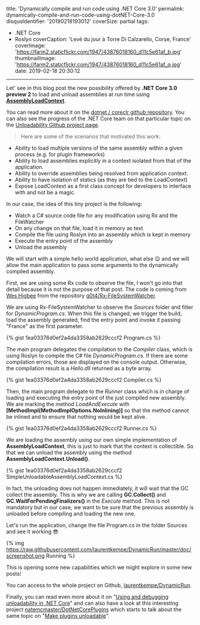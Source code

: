 title: 'Dynamically compile and run code using .NET Core 3.0'
permalink: dynamically-compile-and-run-code-using-dotNET-Core-3.0
disqusIdentifier: '20190218193012'
coverSize: partial
tags:
  - .NET Core
  - Roslyn
coverCaption: 'Levé du jour à Torre Di Calzarello, Corse, France'
coverImage: 'https://farm2.staticflickr.com/1947/43876018160_d11c5e61af_b.jpg'
thumbnailImage: 'https://farm2.staticflickr.com/1947/43876018160_d11c5e61af_q.jpg'
date: 2019-02-18 20:30:12
---

Let' see in this blog post the new possibility offered by **.NET Core 3.0 preview 2** to load and unload assemblies at run time using **[AssemblyLoadContext](https://github.com/dotnet/coreclr/blob/master/src/System.Private.CoreLib/src/System/Runtime/Loader/AssemblyLoadContext.cs#L14)**.

<!-- more -->

You can read more about it on the [dotnet / coreclr github repository](https://github.com/dotnet/coreclr/blob/master/Documentation/design-docs/assemblyloadcontext.md). You can also see the progress of the .NET Core team on that particular topic on the [Unloadability Github project page](https://github.com/dotnet/coreclr/projects/9).

> Here are some of the scenarios that motivated this work:
- Ability to load multiple versions of the same assembly within a given process (e.g. for plugin frameworks)
- Ability to load assemblies explicitly in a context isolated from that of the application.
- Ability to override assemblies being resolved from application context.
- Ability to have isolation of statics (as they are tied to the LoadContext)
- Expose LoadContext as a first class concept for developers to interface with and not be a magic.

In our case, the idea of this tiny project is the following:
- Watch a C# source code file for any modification using Rx and the FileWatcher
- On any change on that file, load it in memory as text
- Compile the file using Roslyn into an assembly which is kept in memory
- Execute the entry point of the assembly
- Unload the assembly

We will start with a simple hello world application, what else 😉 and we will allow the main application to pass some arguments to the dynamically compiled assembly.

First, we are using some Rx code to observe the file, I won't go into that detail because it is not the purpose of that post. The code is coming from [Wes Higbee](https://github.com/g0t4) from the repository [g0t4/Rx-FileSystemWatcher](https://github.com/g0t4/Rx-FileSystemWatcher).

We are using Rx-FileSystemWatcher to observe the _Sources_ folder and filter for _DynamicProgram.cs_. When this file is changed, we trigger the build, load the assembly generated, find the entry point and invoke it passing "France" as the first parameter.

<div style="clear:both;"></div>{% gist 1ea03376d0ef2a4da3358ab2629cccf2 Program.cs %}

The main program delegates the compilation to the _Compiler_ class, which is using Roslyn to compile the C# file _DynamicProgram.cs_. If there are some compilation errors, those are displayed on the console output. Otherwise, the compilation result is a _Hello.dll_ returned as a byte array.

<div style="clear:both;"></div>{% gist 1ea03376d0ef2a4da3358ab2629cccf2 Compiler.cs %}

Then, the main program delegate to the _Runner_ class which is in charge of loading and executing the entry point of the just compiled new assembly.
We are marking the method *LoadAndExecute* with **[MethodImpl(MethodImplOptions.NoInlining)]** so that the method cannot be inlined and to ensure that nothing would be kept alive.

<div style="clear:both;"></div>{% gist 1ea03376d0ef2a4da3358ab2629cccf2 Runner.cs %}

We are loading the assembly using our own simple implementation of **AssemblyLoadContext**, this is just to mark that the context is collectible. So that we can unload the assembly using the method **AssemblyLoadContext.Unload()**.

<div style="clear:both;"></div>{% gist 1ea03376d0ef2a4da3358ab2629cccf2 SimpleUnloadableAssemblyLoadContext.cs %}

In fact, the unloading does not happen immediately, it will wait that the GC collect the assembly. This is why we are calling **GC.Collect()** and **GC.WaitForPendingFinalizers()** in the *Execute* method. This is not mandatory but in our case, we want to be sure that the previous assembly is unloaded before compiling and loading the new one.

Let's run the application, change the file Program.cs in the folder Sources and see it working 😎

{% img https://raw.githubusercontent.com/laurentkempe/DynamicRun/master/doc/screenshot.png Running %}

This is opening some new capabilities which we might explore in some new posts!

You can access to the whole project on Github, [laurentkempe/DynamicRun](https://github.com/laurentkempe/DynamicRun).

Finally, you can read even more about it on "[Using and debugging unloadability in .NET Core](https://github.com/dotnet/coreclr/blob/a7cbc5c8d1bd48cafec48ac50900ff9e96c1485c/Documentation/project-docs/unloadability-howto.md)" and can also have a look at this interesting project  [natemcmaster/DotNetCorePlugins](https://github.com/natemcmaster/DotNetCorePlugins) which starts to talk about the same topic on "[Make plugins unloadable](https://github.com/natemcmaster/DotNetCorePlugins/issues/16)".